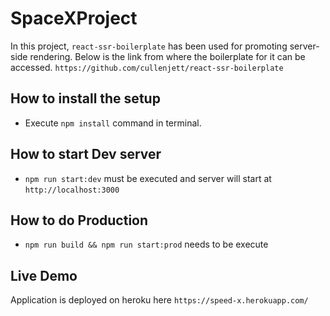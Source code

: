 # SpaceXProject

In this project, `react-ssr-boilerplate` has been used for promoting server-side rendering. Below is the link from where the boilerplate for it can be accessed.
`https://github.com/cullenjett/react-ssr-boilerplate`

## How to install the setup

- Execute `npm install` command in terminal.

## How to start Dev server

- `npm run start:dev` must be executed and server will start at `http://localhost:3000`

## How to do Production

- `npm run build && npm run start:prod` needs to be execute

## Live Demo
Application is deployed on heroku here `https://speed-x.herokuapp.com/`